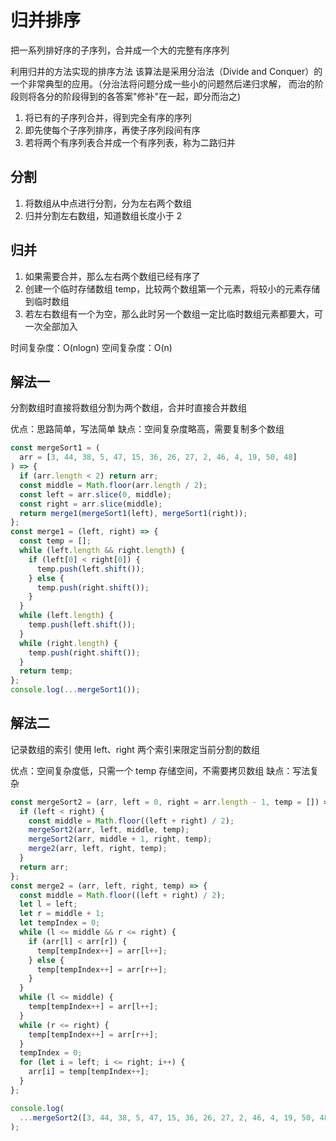 # 归并排序

把一系列排好序的子序列，合并成一个大的完整有序序列

利用归并的方法实现的排序方法
该算法是采用分治法（Divide and Conquer）的一个非常典型的应用。（分治法将问题分成一些小的问题然后递归求解，
而治的阶段则将各分的阶段得到的各答案"修补"在一起，即分而治之)

1. 将已有的子序列合并，得到完全有序的序列
2. 即先使每个子序列排序，再使子序列段间有序
3. 若将两个有序列表合并成一个有序列表，称为二路归并

## 分割

1. 将数组从中点进行分割，分为左右两个数组
2. 归并分割左右数组，知道数组长度小于 2

## 归并

1. 如果需要合并，那么左右两个数组已经有序了
2. 创建一个临时存储数组 temp，比较两个数组第一个元素，将较小的元素存储到临时数组
3. 若左右数组有一个为空，那么此时另一个数组一定比临时数组元素都要大，可一次全部加入

时间复杂度：O(nlogn)
空间复杂度：O(n)

## 解法一

分割数组时直接将数组分割为两个数组，合并时直接合并数组

优点：思路简单，写法简单
缺点：空间复杂度略高，需要复制多个数组

```js
const mergeSort1 = (
  arr = [3, 44, 38, 5, 47, 15, 36, 26, 27, 2, 46, 4, 19, 50, 48]
) => {
  if (arr.length < 2) return arr;
  const middle = Math.floor(arr.length / 2);
  const left = arr.slice(0, middle);
  const right = arr.slice(middle);
  return merge1(mergeSort1(left), mergeSort1(right));
};
const merge1 = (left, right) => {
  const temp = [];
  while (left.length && right.length) {
    if (left[0] < right[0]) {
      temp.push(left.shift());
    } else {
      temp.push(right.shift());
    }
  }
  while (left.length) {
    temp.push(left.shift());
  }
  while (right.length) {
    temp.push(right.shift());
  }
  return temp;
};
console.log(...mergeSort1());
```

## 解法二

记录数组的索引
使用 left、right 两个索引来限定当前分割的数组

优点：空间复杂度低，只需一个 temp 存储空间，不需要拷贝数组
缺点：写法复杂

```js
const mergeSort2 = (arr, left = 0, right = arr.length - 1, temp = []) => {
  if (left < right) {
    const middle = Math.floor((left + right) / 2);
    mergeSort2(arr, left, middle, temp);
    mergeSort2(arr, middle + 1, right, temp);
    merge2(arr, left, right, temp);
  }
  return arr;
};
const merge2 = (arr, left, right, temp) => {
  const middle = Math.floor((left + right) / 2);
  let l = left;
  let r = middle + 1;
  let tempIndex = 0;
  while (l <= middle && r <= right) {
    if (arr[l] < arr[r]) {
      temp[tempIndex++] = arr[l++];
    } else {
      temp[tempIndex++] = arr[r++];
    }
  }
  while (l <= middle) {
    temp[tempIndex++] = arr[l++];
  }
  while (r <= right) {
    temp[tempIndex++] = arr[r++];
  }
  tempIndex = 0;
  for (let i = left; i <= right; i++) {
    arr[i] = temp[tempIndex++];
  }
};

console.log(
  ...mergeSort2([3, 44, 38, 5, 47, 15, 36, 26, 27, 2, 46, 4, 19, 50, 48])
);
```
